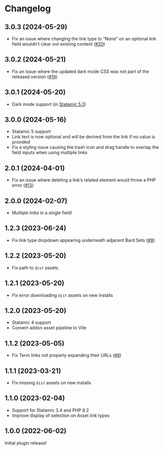 # Changelog

## 3.0.3 (2024-05-29)
- Fix an issue where changing the link type to “None” on an optional link field wouldn’t clear out existing content ([#20](https://github.com/bencarr/statamic-hyperlink/issues/20))

## 3.0.2 (2024-05-21)
- Fix an issue where the updated dark mode CSS was not part of the released version ([#19](https://github.com/bencarr/statamic-hyperlink/issues/19))

## 3.0.1 (2024-05-20)
- Dark mode support (in [Statamic 5.3](https://statamic.com/release-notes#5.3.0))

## 3.0.0 (2024-05-16)
- Statamic 5 support
- Link text is now optional and will be derived from the link if no value is provided
- Fix a styling issue causing the trash icon and drag handle to overlap the field inputs when using multiple links

## 2.0.1 (2024-04-01)
- Fix an issue where deleting a link’s related element would throw a PHP error ([#13](https://github.com/bencarr/statamic-hyperlink/issues/13))

## 2.0.0 (2024-02-07)
- Multiple links in a single field!

## 1.2.3 (2023-06-24)
- Fix link type dropdown appearing underneath adjacent Bard Sets ([#9](https://github.com/bencarr/statamic-hyperlink/issues/9))

## 1.2.2 (2023-05-20)
- Fix path to `dist` assets

## 1.2.1 (2023-05-20)
- Fix error downloading `dist` assets on new installs

## 1.2.0 (2023-05-20)
- Statamic 4 support
- Convert addon asset pipeline to Vite

## 1.1.2 (2023-05-05)
- Fix Term links not properly expanding their URLs ([#6](https://github.com/bencarr/statamic-hyperlink/issues/6))

## 1.1.1 (2023-03-21)
- Fix missing `dist` assets on new installs

## 1.1.0 (2023-02-04)
- Support for Statamic 3.4 and PHP 8.2
- Improve display of selection on Asset link types

## 1.0.0 (2022-06-02)
Initial plugin release!
